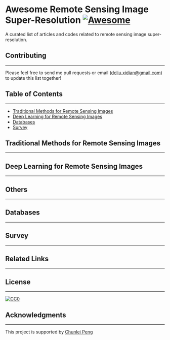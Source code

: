 # Awesome Remote Sensing Image Super-Resolution [![Awesome](https://awesome.re/badge.svg)](https://awesome.re)
A curated list of articles and codes related to remote sensing image super-resolution. 


## Contributing
***

Please feel free to send me pull requests or email (dcliu.xidian@gmail.com) to update this list together!


## Table of Contents
***

- [Traditional Methods for Remote Sensing Images](#traditional-methods-for-remote-sensing-images)            
- [Deep Learning for Remote Sensing Images](#deep-learning-for-remote-sensing-images)      
- [Databases](#databases)    
- [Survey](#survey)    

## Traditional Methods for Remote Sensing Images
***

## Deep Learning for Remote Sensing Images
***

## Others
***


## Databases
***


## Survey
***

## Related Links
***


## License
***

[![CC0](http://i.creativecommons.org/p/zero/1.0/88x31.png)](http://creativecommons.org/publicdomain/zero/1.0/)


## Acknowledgments
***
This project is supported by [Chunlei Peng](https://github.com/clpeng)

